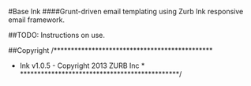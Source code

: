 #Base Ink
####Grunt-driven email templating using Zurb Ink responsive email framework.

##TODO: Instructions on use.

##Copyright
/**********************************************
* Ink v1.0.5 - Copyright 2013 ZURB Inc        *
**********************************************/
